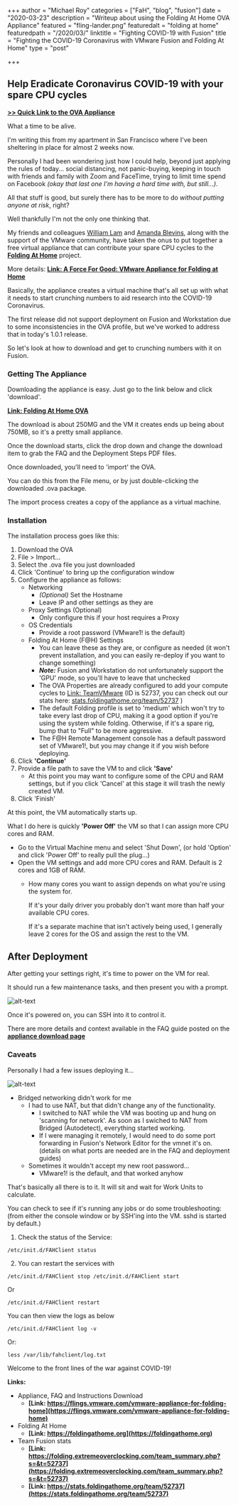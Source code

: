 +++
author = "Michael Roy"
categories = ["FaH", "blog", "fusion"]
date = "2020-03-23"
description = "Writeup about using the Folding At Home OVA Appliance"
featured = "fling-lander.png"
featuredalt = "folding at home"
featuredpath = "/2020/03/"
linktitle = "Fighting COVID-19 with Fusion"
title = "Fighting the COVID-19 Coronavirus with VMware Fusion and Folding At Home"
type = "post"

+++

## Help Eradicate Coronavirus COVID-19 with your spare CPU cycles

**[>> Quick Link to the OVA Appliance](https://flings.vmware.com/vmware-appliance-for-folding-home)**

What a time to be alive.

I'm writing this from my apartment in San Francisco where I've been sheltering in place for almost 2 weeks now.

Personally I had been wondering just how I could help, beyond just applying the rules of today... social distancing, not panic-buying, keeping in touch with friends and family with Zoom and FaceTime, trying to limit time spend on Facebook *(okay that last one I'm having a hard time with, but still...)*.

All that stuff is good, but surely there has to be more to do *without putting anyone at risk*, right?

Well thankfully I'm not the only one thinking that.

My friends and colleagues [William Lam](https://virtuallyghetto.com) and [Amanda Blevins](https://twitter.com/AmandaBlev?s=20), along with the support of the VMware community, have taken the onus to put together a free virtual appliance that can contribute your spare CPU cycles to the **[Folding At Home](https://foldingathome.org/)** project. 

More details: **[Link: A Force For Good: VMware Appliance for Folding at Home](https://octo.vmware.com/vmware-appliance-fah/)**

Basically, the appliance creates a virtual machine that's all set up with what it needs to start crunching numbers to aid research into the COVID-19 Coronavirus.

The first release did not support deployment on Fusion and Workstation due to some inconsistencies in the OVA profile, but we've worked to address that in today's 1.0.1 release.


So let's look at how to download and get to crunching numbers with it on Fusion.


### Getting The Appliance

Downloading the appliance is easy. Just go to the link below and click 'download'.

**[Link: Folding At Home OVA](https://flings.vmware.com/vmware-appliance-for-folding-home)**

The download is about 250MG and the VM it creates ends up being about 750MB, so it's a pretty small appliance.

Once the download starts, click the drop down and change the download item to grab the FAQ and the Deployment Steps PDF files.

Once downloaded, you'll need to 'import' the OVA.

You can do this from the File menu, or by just double-clicking the downloaded .ova package.

The import process creates a copy of the appliance as a virtual machine.


### Installation

The installation process goes like this:

1. Download the OVA
2. File > Import...
3. Select the .ova file you just downloaded
4. Click 'Continue' to bring up the configuration window
5. Configure the appliance as follows:
    * Networking
        * *(Optional)* Set the Hostname
        * Leave IP and other settings as they are 
    * Proxy Settings (Optional)
        * Only configure this if your host requires a Proxy 
    * OS Credentials
        * Provide a root password (VMware1! is the default)
    * Folding At Home (F@H) Settings
        * You can leave these as they are, or configure as needed (it won't prevent installation, and you can easily re-deploy if you want to change something)
        * ***Note:*** Fusion and Workstation do not unfortunately support the 'GPU' mode, so you'll have to leave that unchecked
        * The OVA Properties are already configured to add your compute cycles to [Link: TeamVMware](https://stats.foldingathome.org/team/52737) (ID is 52737, you can check out our stats here: [stats.foldingathome.org/team/52737](https://stats.foldingathome.org/team/52737) )
        * The default Folding profile is set to 'medium' which won't try to take every last drop of CPU, making it a good option if you're using the system while folding. Otherwise, if it's a spare rig, bump that to "Full" to be more aggressive. 
        * The F@H Remote Management console has a default password set of VMware1!, but you may change it if you wish before deploying.
6. Click **'Continue'**
7. Provide a file path to save the VM to and click **'Save'**
    * At this point you may want to configure some of the CPU and RAM settings, but if you click 'Cancel' at this stage it will trash the newly created VM.
8. Click 'Finish'

At this point, the VM automatically starts up. 

What I do here is quickly **'Power Off'** the VM so that I can assign more CPU cores and RAM.         

* Go to the Virtual Machine menu and select 'Shut Down', (or hold 'Option' and click 'Power Off' to really pull the plug...)
* Open the VM settings and add more CPU cores and RAM. Default is 2 cores and 1GB of RAM. 
    * How many cores you want to assign depends on what you're using the system for. 
    
        If it's your daily driver you probably don't want more than half your available CPU cores.  
    
        If it's a separate machine that isn't actively being used, I generally leave 2 cores for the OS and assign the rest to the VM.



## After Deployment

After getting your settings right, it's time to power on the VM for real. 

It should run a few maintenance tasks, and then present you with a prompt.

![alt-text](/img/2020/03/fah-ova-bootup.png "Folding at Home Appliance bootup")

Once it's powered on, you can SSH into it to control it.

There are more details and context available in the FAQ guide posted on the **[appliance download page](https://flings.vmware.com/vmware-appliance-for-folding-home)**



### Caveats

Personally I had a few issues deploying it...

![alt-text](/img/2020/03/fah-ova-net-stall.png "Stalling on Network...")

* Bridged networking didn't work for me
    * I had to use NAT, but that didn't change any of the functionality.
        * I switched to NAT while the VM was booting up and hung on 'scanning for network'.  As soon as I swiched to NAT from Bridged (Autodetect), everything started working. 
        * If I were managing it remotely, I would need to do some port forwarding in Fusion's Network Editor for the vmnet it's on. (details on what ports are needed are in the FAQ and deployment guides) 
    * Sometimes it wouldn't accept my new root password...
        * VMware1! is the default, and that worked anyhow
    
       

That's basically all there is to it. It will sit and wait for Work Units to calculate. 

You can check to see if it's running any jobs or do some troubleshooting: (from either the console window or by SSH'ing into the VM. sshd is started by default.)

1. Check the status of the Service:

```` 
/etc/init.d/FAHClient status
````

2. You can restart the services with
````
/etc/init.d/FAHClient stop /etc/init.d/FAHClient start
````
Or
````
/etc/init.d/FAHClient restart
````

You can then view the logs as below

````
/etc/init.d/FAHClient log -v
````
Or:
````
less /var/lib/fahclient/log.txt
````

Welcome to the front lines of the war against COVID-19!

**Links:**
* Appliance, FAQ and Instructions Download
    * **[Link: https://flings.vmware.com/vmware-appliance-for-folding-home](https://flings.vmware.com/vmware-appliance-for-folding-home)**
* Folding At Home
    * **[Link: https://foldingathome.org](https://foldingathome.org)**
* Team Fusion stats
    * **[Link: https://folding.extremeoverclocking.com/team_summary.php?s=&t=52737](https://folding.extremeoverclocking.com/team_summary.php?s=&t=52737)**
    * **[Link: https://stats.foldingathome.org/team/52737](https://stats.foldingathome.org/team/52737)**

